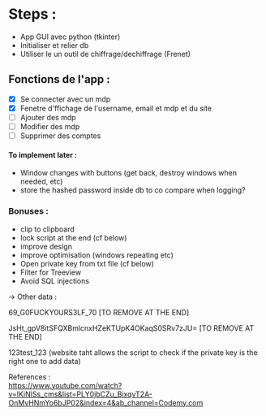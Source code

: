 # **Steps** :
- App GUI avec python (tkinter)
- Initialiser et relier db
- Utiliser le un outil de chiffrage/dechiffrage (Frenet)



## **Fonctions de l'app** :
- [x] Se connecter avec un mdp
- [x] Fenetre d'ffichage de l'username, email et mdp et du site
- [ ] Ajouter des mdp
- [ ] Modifier des mdp
- [ ] Supprimer des comptes

#### To implement later :

- Window changes with buttons (get back, destroy windows when needed, etc)
- store the hashed password inside db to co compare when logging?



### Bonuses :
- clip to clipboard
- lock script at the end (cf below)
- improve design
- improve optimisation (windows repeating etc)
- Open private key from txt file (cf below)
- Filter for Treeview  
- Avoid SQL injections

-> Other data :

69_G0FUCKY0URS3LF_70  [TO REMOVE AT THE END]

JsHt_gpV8itSFQXBmlcnxHZeKTUpK4OKaqS0SRv7zJU=   [TO REMOVE AT THE END]

123test_123 (website taht allows the script to check if the private key is the right one to add data)


References :  
https://www.youtube.com/watch?v=lKiNlSs_cms&list=PLY0jbCZu_BixqvT2A-OnMvHNmYo6bJP02&index=4&ab_channel=Codemy.com
